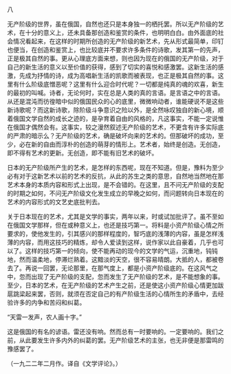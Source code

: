 八

  

无产阶级的世界，虽在俄国，自然也还只是本身独一的栖托罢。所以无产阶级的艺术，在十分的意义上，还未具备那创造和鉴赏的条件，也明明白白。由外面底的社会情况看起来，在这样的时期所创造的无产阶级的新艺术，先从形式最简单，印钉也便当，在创造和鉴赏上，也比较底并不要求许多条件的诗歌，发其第一的先声，正是极其自然的事。更从心理底方面来想，则也因为现在的俄国的无产阶级，对于自己的新生活的意义以至价值的获得，感到了切实的喜悦和感激罢。这新生活的感激，先成为抒情的诗，成为高唱新生活的凯歌而被表现，也正是极其自然的事。这里有什么阶级底憎恶呢？这里有什么迎合时代呢？一切都是纯真的魂的欢喜，新生的最初的叫喊。诗者，无论何时，实在总是人类的真的言语。是言语之中的言语。从还是混沌而彷徨暗中似的俄国民众的心的底里，微微响动者，谁能硬说不是这些新诗歌呢？而这新诗歌，除阶级斗争意识之险以外，是全然咏叹独自的新心境，顺着俄国文学自然的成长之迹的，是孕育着自由的风格的，凡这事实，不能一定说惟在俄国才偶然会有。这事实，较之漫然叙述无产阶级的艺术，不更含有许多实际底的严肃的暗示么？无产阶级的艺术，确是破坏向来的艺术的。但那破坏的成功，至少，必在新的自由而淳朴的创造的萌芽的情形上。艺术者，始终是创造。无创造，即不得有艺术的更新。无创造，即不能有旧艺术的破坏。

日本的无产阶级所产生的艺术，是怎样的东西呢，现在不知道。但是，豫料为至少必有对于这新艺术以前的艺术的反抗，从此的苏生之类的意思，自然地当然地在那艺术本身的本质内容和形式上出现，是不会错的。在这里，且不问无产阶级的支配的时期之如何，不问无产阶级文化发生成立的早晚之如何，而问题转向日本现在的艺术的内容形式的文艺史底批判去。

关于日本现在的艺术，尤其是文学的事实，两年以来，时或试加批评了。虽不至如在俄国文学那样，但在或种意义上，也还是技巧第一。将料是小资产阶级心情之所要求的，使他发生的，引其感兴的那样程度的，智巧底的浅薄的内容，虽是怎样浅薄的内容，而用这技巧的精炼，却令人爱读到这样，说作家以此自豪着，几乎也可以了。这样的技巧第一的倾向，使不能再动的现今的文学的气运，沉重地，钝钝地，然而温柔地，停滞烂熟着。这黯淡的天空，很不容易晴朗。大抵的人，都被卷去了。再说一回罢，无论那里，在那气度上，都是小资产阶级底的。在这风气之中，忽而出现了无产阶级的支配，忽而发生了无产阶级的艺术，是不能想象的事。至少，日本的艺术，在无产阶级的艺术产生之前，还是使这小资产阶级心情更加跋扈跳梁起来罢，否则，就须在否定自己的有产阶级生活的心情所生的矛盾中，去经验许多的内争和苦闷和纠葛。

“天雷一发声，农人画十字。”

这是俄国的有名的谚语。雷还没有响。然而总有一时要响的。一定要响的。我们之前，从此要发生许多内外的纠葛的罢。无产阶级艺术的主张，也无非便是那雷鸣的豫感罢了。

  

（一九二二年二月作。译自《文学评论》。）